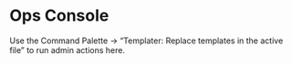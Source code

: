 # Ops Console
Use the Command Palette → “Templater: Replace templates in the active file” to run admin actions here.
